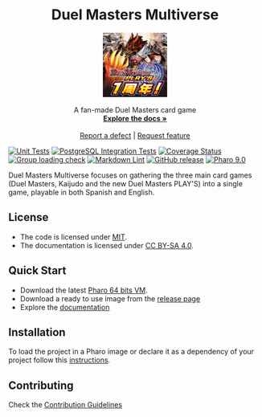 <h1 align="center">Duel Masters Multiverse</h1>
 <p align="center"><img src="assets/logos/128x128.png">
  <p align="center">
    A fan-made Duel Masters card game
    <br>
    <a href="docs/"><strong>Explore the docs »</strong></a>
    <br>
    <br>
    <a href="https://github.com/ezeBalsamo/Duel-Masters-Multiverse/issues/new?labels=Type%3A+Defect">Report a defect</a>
    |
    <a href="https://github.com/ezeBalsamo/Duel-Masters-Multiverse/issues/new?labels=Type%3A+Feature">Request feature</a>
  </p>
</p>

[![Unit Tests](https://github.com/ezeBalsamo/Duel-Masters-Multiverse/actions/workflows/unit-tests.yml/badge.svg)](https://github.com/ezeBalsamo/Duel-Masters-Multiverse/actions/workflows/unit-tests.yml/badge.svg)
[![PostgreSQL Integration Tests](https://github.com/ezeBalsamo/Duel-Masters-Multiverse/actions/workflows/PostgreSQL-Integration-Tests.yml/badge.svg)](https://github.com/ezeBalsamo/Duel-Masters-Multiverse/actions/workflows/PostgreSQL-Integration-Tests.yml/badge.svg)
[![Coverage Status](https://codecov.io/github/ezeBalsamo/Duel-Masters-Multiverse/coverage.svg?branch=release-candidate)](https://codecov.io/gh/ezeBalsamo/Duel-Masters-Multiverse/branch/release-candidate)
[![Group loading check](https://github.com/ezeBalsamo/Duel-Masters-Multiverse/actions/workflows/loading-groups.yml/badge.svg)](https://github.com/ezeBalsamo/Duel-Masters-Multiverse/actions/workflows/loading-groups.yml)
[![Markdown Lint](https://github.com/ezeBalsamo/Duel-Masters-Multiverse/actions/workflows/markdown-lint.yml/badge.svg)](https://github.com/ezeBalsamo/Duel-Masters-Multiverse/actions/workflows/markdown-lint.yml)
[![GitHub release](https://img.shields.io/github/release/ezeBalsamo/Duel-Masters-Multiverse.svg)](https://github.com/ezeBalsamo/Duel-Masters-Multiverse/releases/latest)
[![Pharo 9.0](https://img.shields.io/badge/Pharo-9.0-informational)](https://pharo.org)


Duel Masters Multiverse focuses on gathering the three main card games (Duel Masters, Kaijudo and the new Duel Masters PLAY'S) into a single game, playable in both Spanish and English.

## License

- The code is licensed under [MIT](LICENSE).
- The documentation is licensed under [CC BY-SA 4.0](http://creativecommons.org/licenses/by-sa/4.0/).

## Quick Start

- Download the latest [Pharo 64 bits VM](https://get.pharo.org/64/).
- Download a ready to use image from the [release page](https://github.com/ezeBalsamo/Duel-Masters-Multiverse/releases/latest)
- Explore the [documentation](docs/)

## Installation

To load the project in a Pharo image or declare it as a dependency of your project follow this [instructions](docs/Installation.md).

## Contributing

Check the [Contribution Guidelines](CONTRIBUTING.md)
